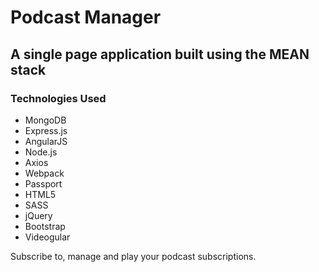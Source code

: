 <h1>Podcast Manager</h1>
<h2>A single page application built using the MEAN stack</h2>

<h3>Technologies Used</h3>

<ul>
<li>MongoDB</li>
<li>Express.js</li>
<li>AngularJS</li>
<li>Node.js</li>
<li>Axios</li>
<li>Webpack</li>
<li>Passport</li>
<li>HTML5</li>
<li>SASS</li>
<li>jQuery</li>
<li>Bootstrap</li>
<li>Videogular</li>
</ul>

<p>Subscribe to, manage and play your podcast subscriptions.</p>

